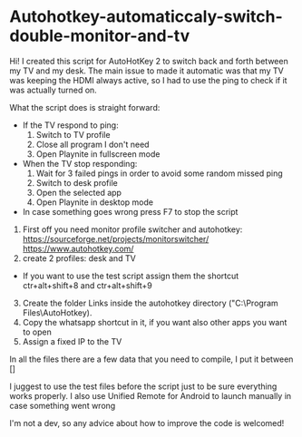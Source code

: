 # Autohotkey-automaticcaly-switch-double-monitor-and-tv

Hi!
I created this script for AutoHotKey 2 to switch back and forth between my TV and my desk.
The main issue to made it automatic was that my TV was keeping the HDMI always active, so I had to use the ping to check if it was actually turned on.

What the script does is straight forward:
- If the TV respond to ping: 
  1) Switch to TV profile
  2) Close all program I don't need
  3) Open Playnite in fullscreen mode
- When the TV stop responding:
   1) Wait for 3 failed pings in order to avoid some random missed ping
   2) Switch to desk profile
   3) Open the selected app
   4) Open Playnite in desktop mode
- In case something goes wrong press F7 to stop the script


1) First off you need monitor profile switcher and autohotkey:
https://sourceforge.net/projects/monitorswitcher/
https://www.autohotkey.com/
3) create 2 profiles: desk and TV
 - If you want to use the test script assign them the shortcut ctr+alt+shift+8 and ctr+alt+shift+9
3) Create the folder Links inside the autohotkey directory ("C:\Program Files\AutoHotkey).
4) Copy the whatsapp shortcut in it, if you want also other apps you want to open
5) Assign a fixed IP to the TV
   
In all the files there are a few data that you need to compile, I put it between [] 

I juggest to use the test files before the script just to be sure everything works properly.
I also use Unified Remote for Android to launch manually in case something went wrong


I'm not a dev, so any advice about how to improve the code is welcomed!
